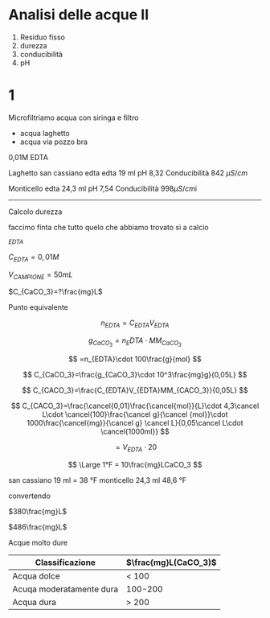 # Analisi delle acque II
1. Residuo fisso
2. durezza
3. conducibilità
4. pH

# 1
Microfiltriamo acqua con siringa e filtro

* acqua laghetto 
* acqua via pozzo bra

0,01M EDTA



Laghetto san cassiano edta 
edta 19 ml
pH 8,32
Conducibilità 842 $\mu S/cm$ 

Monticello edta 24,3  ml
pH 7,54
Conducibilità 
998$\mu S /cm$i


---

Calcolo durezza

faccimo finta che tutto quelo che abbiamo trovato si a calcio


$_{EDTA}$

$C_{EDTA}=0,01M$

$V_{CAMPIONE}=50mL$

$C_{CaCO_3}=?\frac{mg}L$


Punto equivalente


$$
n_{EDTA}=C_{EDTA}V_{EDTA}
$$


$$
g_{CaCO_3}=n_EDTA\cdot MM_{CaCO_3}
$$


$$
=n_{EDTA}\cdot 100\frac{g}{mol}
$$


$$
C_{CaCO_3}=\frac{g_{CaCO_3}\cdot 10^3\frac{mg}g}{0,05L}
$$

$$
C_{CACO_3}=\frac{C_{EDTA}V_{EDTA}MM_{CACO_3}}{0,05L}
$$

$$
C_{CACO_3}=\frac{\cancel{0,01}\frac{\cancel{mol}}{L}\cdot 4,3\cancel L\cdot \cancel{100}\frac{\cancel g}{\cancel {mol}}\cdot 1000\frac{\cancel{mg}}{\cancel g} \cancel L}{0,05\cancel L\cdot \cancel{1000ml}}
$$

$$
=V_{EDTA}\cdot 20
$$


$$
\Large 1°F = 10\frac{mg}LCaCO_3
$$


san cassiano 19 ml = 38 °F
monticello 24,3 ml  48,6 °F


convertendo 

$380\frac{mg}L$

$486\frac{mg}L$


Acque molto dure

|Classificazione|$\frac{mg}L(CaCO_3)$|
|---|---|
|Acqua dolce|< 100|
|Acuqa moderatamente dura|100-200|
|Acqua dura|> 200|
<!--stackedit_data:
eyJoaXN0b3J5IjpbLTIwMDIzNzE4NywxNzc0MjE0NzkzLDE5Mj
MxNzU4MzcsLTE3MTYwMjQwMCwxMDAyODU0MjIxLC0xMjU3MTE5
NDgsLTE1MTAzNzk5NjIsMTI3MTM2NTAzMiwxNTUyODIxOTUsLT
E3MTg1OTI3ODEsMTcyNjMwNDc4OF19
-->